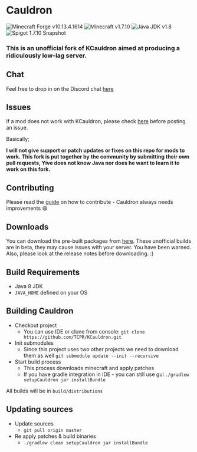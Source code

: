 # Cauldron 

![Minecraft Forge v10.13.4.1614][forge]
![Minecraft v1.7.10][mc]
![Java JDK v1.8][java]
![Spigot 1.7.10 Snapshot ][spigot]

### This is an unofficial fork of KCauldron aimed at producing a ridiculously low-lag server.

## Chat

Feel free to drop in on the Discord chat [here](https://discord.gg/0VmBoNh2sE2t5yKh)

## Issues

If a mod does not work with KCauldron, please check [here](https://github.com/TCPR/Fixes) before posting an issue.

Basically;

**I will not give support or patch updates or fixes on this repo for mods to work. This fork is put together by the community by submitting their own pull requests, Yive does not know Java nor does he want to learn it to work on this fork.**

## Contributing

Please read the [guide](https://github.com/TCPR/KCauldron/blob/master/CONTRIBUTING.md) on how to contribute - Cauldron always needs improvements :smile: 

## Downloads
You can download the pre-built packages from [here](https://tcpr.ca/downloads/kcauldron). 
These unofficial builds are in beta, they may cause issues with your server. You have been warned.
Also, please look at the release notes before downloading. :)


## Build Requirements
* Java 8 JDK
* `JAVA_HOME` defined on your OS

## Building Cauldron
* Checkout project
  * You can use IDE or clone from console:
  `git clone https://github.com/TCPR/KCauldron.git`
* Init submodules
  * Since this project uses two other projects we need to download them as well
  `git submodule update --init --recursive`
* Start build process
  * This process downloads minecraft and apply patches
  * If you have gradle integration in IDE - you can still use gui
  `./gradlew setupCauldron jar installBundle`

All builds will be in `build/distributions`
  
## Updating sources
* Update sources
  * `git pull origin master`
* Re apply patches & build binaries
  * `./gradlew clean setupCauldron jar installBundle`

[forge]: https://img.shields.io/badge/Minecraft%20Forge-v10.13.4.1614-green.svg "Minecraft Forge v10.13.4.1614"
[mc]: https://img.shields.io/badge/Minecraft-v1.7.10-green.svg "Minecraft 1.7.10"
[java]: https://img.shields.io/badge/Java%20JDK-v1.8-blue.svg "Java JDK 8"
[spigot]: https://img.shields.io/badge/Spigot-v1.7.10--R0.1--SNAPSHOT-lightgrey.svg "Spigot R0.1 Snapshot"
